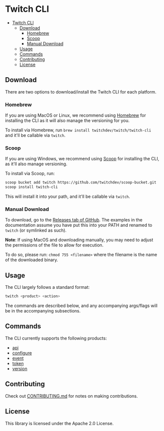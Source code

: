 # Twitch CLI 

- [Twitch CLI](#twitch-cli)
  - [Download](#download)
    - [Homebrew](#homebrew)
    - [Scoop](#scoop)
    - [Manual Download](#manual-download)
  - [Usage](#usage)
  - [Commands](#commands)
  - [Contributing](#contributing)
  - [License](#license)

## Download

There are two options to download/install the Twitch CLI for each platform. 

### Homebrew

If you are using MacOS or Linux, we recommend using [Homebrew](https://brew.sh/) for installing the CLI as it will also manage the versioning for you. 

To install via Homebrew, run `brew install twitchdev/twitch/twitch-cli` and it'll be callable via `twitch`. 

### Scoop

If you are using Windows, we recommend using [Scoop](https://scoop.sh/) for installing the CLI, as it'll also manage versioning. 

To install via Scoop, run: 

```sh
scoop bucket add twitch https://github.com/twitchdev/scoop-bucket.git
scoop install twitch-cli
```

This will install it into your path, and it'll be callable via `twitch`. 

### Manual Download

To download, go to the [Releases tab of GitHub](https://github.com/twitchdev/twitch-cli/releases). The examples in the documentation assume you have put this into your PATH and renamed to `twitch` (or symlinked as such).

**Note**: If using MacOS and downloading manually, you may need to adjust the permissions of the file to allow for execution.

To do so, please run: `chmod 755 <filename>` where the filename is the name of the downloaded binary. 

## Usage

The CLI largely follows a standard format: 

```sh
twitch <product> <action>
```

The commands are described below, and any accompanying args/flags will be in the accompanying subsections.

## Commands

The CLI currently supports the following products: 

- [api](./docs/api.md)
- [configure](./docs/configure.md)
- [event](docs/event.md)
- [token](docs/token.md)
- [version](docs/version.md)

## Contributing

Check out [CONTRIBUTING.md](./CONTRIBUTING.md) for notes on making contributions.

## License 

This library is licensed under the Apache 2.0 License.
